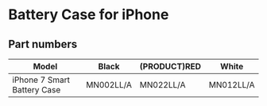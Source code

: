 # Battery Case for iPhone

## Part numbers

| Model | Black | (PRODUCT)RED | White |
|-------|-----|-----|-----|
| iPhone 7 Smart Battery Case | MN002LL/A | MN022LL/A | MN012LL/A |
